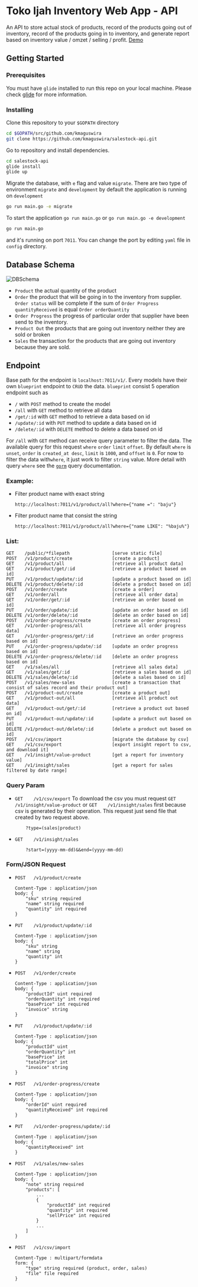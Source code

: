 # Toko Ijah Inventory Web App - API

An API to store actual stock of products, record of the products going out of inventory, record of the products going in to inventory, and generate report based on inventory value / omzet / selling / profit.  [Demo](http://tokoijah.kmaguswira.me)

## Getting Started

### Prerequisites

You must have `glide` installed to run this repo on your local machine. Please check [glide](https://github.com/Masterminds/glide) for more information.

### Installing

Clone this repository to your `$GOPATH` directory

```bash
cd $GOPATH/src/github.com/kmaguswira
git clone https://github.com/kmaguswira/salestock-api.git
```

Go to repository and install dependencies.

```bash
cd salestock-api
glide install
glide up
```

Migrate the database, with `e` flag and value `migrate`. There are two type of environment `migrate` and `development` by default the application is running on `development`
```bash
go run main.go -e migrate
```

To start the application `go run main.go` or `go run main.go -e development`
```bash
go run main.go
```
and it's running on port `7011`. You can change the port by editing `yaml` file in `config` directory.

## Database Schema
![DBSchema](https://raw.githubusercontent.com/kmaguswira/salestock-api/master/db_schema.png)

*   `Product` the actual quantity of the product
*   `Order` the product that will be going in to the inventory from supplier. `Order status` will be complete if the sum of `Order Progress quantityReceived` is equal `Order orderQuantity`
*   `Order Progress` the progress of particular order that supplier have been send to the inventory.
*   `Product Out` the products that are going out inventory neither they are sold or broken
*   `Sales` the transaction for the products that are going out inventory because they are sold.

## Endpoint

Base path for the endpoint is `localhost:7011/v1/`.
Every models have their own `blueprint` endpoint to `CRUD` the data. `blueprint` consist 5 operation endpoint such as

* `/` with `POST` method to create the model
* `/all` with `GET` method to retrieve all data
* `/get/:id` with `GET` method to retrieve a data based on id
* `/update/:id` with `PUT` method to update a data based on id
* `/delete/:id` with `DELETE` method to delete a data based on id

For `/all` with `GET` method can receive query parameter to filter the data. The available query for this request `where` `order` `limit` `offset`. By default `where` is `unset`, `order` is `created_at desc`, `limit` is `1000`, and `offset` is `0`. For now to filter the data with`where`, it just work to filter `string` value. More detail with query `where` see the [`gorm`](http://gorm.io/docs/query.html) query documentation.
### Example:
* Filter product name with exact string
    ```
    http://localhost:7011/v1/product/all?where={"name =": "baju"}
    ```
* Filter product name that consist the string
    ```
    http://localhost:7011/v1/product/all?where={"name LIKE": "%baju%"}
    ```
### List:
```
GET    /public/*filepath                [serve static file]
POST   /v1/product/create               [create a product]
GET    /v1/product/all                  [retrieve all product data]
GET    /v1/product/get/:id              [retrieve a product based on id]
PUT    /v1/product/update/:id           [update a product based on id]
DELETE /v1/product/delete/:id           [delete a product based on id]
POST   /v1/order/create                 [create a order]
GET    /v1/order/all                    [retrieve all order data]
GET    /v1/order/get/:id                [retrieve an order based on id]
PUT    /v1/order/update/:id             [update an order based on id]
DELETE /v1/order/delete/:id             [delete an order based on id]
POST   /v1/order-progress/create        [create an order progress]
GET    /v1/order-progress/all           [retrieve all order progress data]
GET    /v1/order-progress/get/:id       [retrieve an order progress based on id]
PUT    /v1/order-progress/update/:id    [update an order progress based on id]
DELETE /v1/order-progress/delete/:id    [delete an order progress based on id]
GET    /v1/sales/all                    [retrieve all sales data]
GET    /v1/sales/get/:id                [retrieve a sales based on id]
DELETE /v1/sales/delete/:id             [delete a sales based on id]
POST   /v1/sales/new-sales              [create a transaction that consist of sales record and their product out]
POST   /v1/product-out/create           [create a product out]
GET    /v1/product-out/all              [retrieve all product out data]
GET    /v1/product-out/get/:id          [retrieve a product out based on id]
PUT    /v1/product-out/update/:id       [update a product out based on id]
DELETE /v1/product-out/delete/:id       [delete a product out based on id]
POST   /v1/csv/import                   [migrate the database by csv]
GET    /v1/csv/export                   [export insight report to csv, and download it]
GET    /v1/insight/value-product        [get a report for inventory value]
GET    /v1/insight/sales                [get a report for sales filtered by date range]
```

### Query Param
* `GET    /v1/csv/export` 
    To download the csv you must request `GET    /v1/insight/value-product` or `GET    /v1/insight/sales` first because csv is generated by their operation. This request just send file that created by two request above.
    ```
        ?type=(sales|product)
    ```
* `GET    /v1/insight/sales`
    ```
        ?start=(yyyy-mm-dd)&&end=(yyyy-mm-dd)
    ```
### Form/JSON Request
* `POST   /v1/product/create` 
    ```
    Content-Type : application/json
    body: {
        "sku" string required
	    "name" string required
	    "quantity" int required
    }
    ```
* `PUT    /v1/product/update/:id`
    ```
    Content-Type : application/json
    body: {
        "sku" string
	    "name" string
	    "quantity" int
    }
    ```
* `POST   /v1/order/create`
    ```
    Content-Type : application/json
    body: {
        "productId" uint required
	    "orderQuantity" int required
	    "basePrice" int required
	    "invoice" string
    }
    ```
* `PUT    /v1/product/update/:id`
    ```
    Content-Type : application/json
    body: {
        "productId" uint 
	    "orderQuantity" int
	    "basePrice" int 
	    "totalPrice" int
	    "invoice" string
    }
    ```
* `POST   /v1/order-progress/create`
    ```
    Content-Type : application/json
    body: {
        "orderId" uint required
	    "quantityReceived" int required
    }
    ```
* `PUT    /v1/order-progress/update/:id`
    ```
    Content-Type : application/json
    body: {
        "quantityReceived" int
    }
    ```
* `POST   /v1/sales/new-sales`
    ```
    Content-Type : application/json
    body: {
        "note" string required
	    "products": [
	        ...
	        {
                "productId" int required
    			"quantity" int required
    			"sellPrice" int required
	        }
	        ...
	    ]
    }
    ```
* `POST   /v1/csv/import`
    ```
    Content-Type : multipart/formdata
    form: {
        "type" string required (product, order, sales)
        "file" file required
    }
    ```